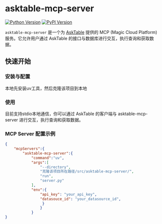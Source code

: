 # asktable-mcp-server

[![Python Version](https://img.shields.io/badge/python-3.10+-blue.svg)](https://www.python.org/)
[![PyPI Version](https://img.shields.io/pypi/v/asktable-mcp-server.svg)](https://pypi.org/project/asktable-mcp-server/)

`asktable-mcp-server` 是一个为 [AskTable](https://github.com/asktable/asktable) 提供的 MCP (Magic Cloud Platform) 服务。它允许用户通过 AskTable 的接口与数据库进行交互，执行查询和获取数据。

## 快速开始

### 安装与配置
本地先安装uv工具，然后克隆该项目到本地


### 使用
目前支持stdio本地通信，你可以通过 AskTable 的客户端与 asktable-mcp-server 进行交互，执行查询和获取数据。


### MCP Server 配置示例
```json
{
    "mcpServers":{
        "asktable-mcp-server":{
            "command":"uv",
            "args":[
                "--directory",
                "克隆该项目所在路径/src/asktable-mcp-server/",
                "run",
                "server.py"
            ],
            "env":{
                "api_key": "your_api_key",
                "datasouce_id": "your_datasource_id",
                 }
                }
            }
}
```
